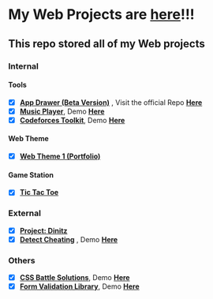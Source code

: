 # My Web Projects are [**here**](https://yuran1811.github.io/Yuran-Web-Projects/)!!!

## This repo stored all of my Web projects

### Internal

#### Tools

-   [x] [**App Drawer (Beta Version)**](AppDrawer) , Visit the official Repo [**Here**](https://github.com/yuran1811/App-Drawer)
-   [x] [**Music Player**](https://github.com/yuran1811/Music-Player), Demo [**Here**](https://yuran1811.github.io/Music-Player/)
-   [x] [**Codeforces Toolkit**](https://github.com/yuran1811/Codeforces-Toolkit), Demo [**Here**](https://yuran1811.github.io/Codeforces-Toolkit/)

#### Web Theme

-   [x] [**Web Theme 1 (Portfolio)**](Web%20Theme/Web%20Theme%201)

#### Game Station

-   [x] [**Tic Tac Toe**](GameStation/TicTacToe)

### External

-   [x] [**Project: Dinitz**](https://github.com/yuran1811/project-dinitz)
-   [x] [**Detect Cheating**](https://github.com/yuran1811/detect-cheating-online-tests) , Demo [**Here**](https://yuran1811.github.io/detect-cheating-online-tests)

### Others

-   [x] [**CSS Battle Solutions**](https://github.com/yuran1811/CSS-Battle-Solution), Demo [**Here**](https://yuran1811.github.io/CSS-Battle-Solution/)
-   [x] [**Form Validation Library**](https://github.com/yuran1811/Form-Validator-Library), Demo [**Here**](https://yuran1811.github.io/Form-Validator-Library/)
